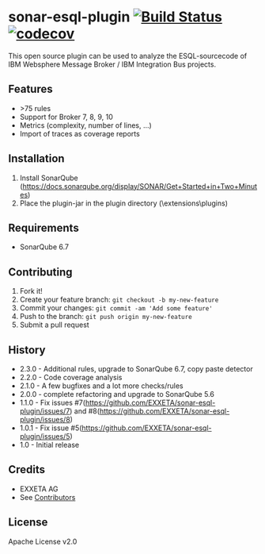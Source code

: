 # sonar-esql-plugin [![Build Status](https://travis-ci.org/EXXETA/sonar-esql-plugin.svg)](https://travis-ci.org/EXXETA/sonar-esql-plugin) [![codecov](https://codecov.io/gh/EXXETA/sonar-esql-plugin/branch/develop/graph/badge.svg)](https://codecov.io/gh/EXXETA/sonar-esql-plugin)


This open source plugin can be used to analyze the ESQL-sourcecode of IBM Websphere Message Broker / IBM Integration Bus projects. 

## Features
* \>75 rules
* Support for Broker 7, 8, 9, 10
* Metrics (complexity, number of lines, ...)
* Import of traces as coverage reports


## Installation

1. Install SonarQube (https://docs.sonarqube.org/display/SONAR/Get+Started+in+Two+Minutes)
2. Place the plugin-jar in the plugin directory (\extensions\plugins)

## Requirements

- SonarQube 6.7


## Contributing

1. Fork it!
2. Create your feature branch: `git checkout -b my-new-feature`
3. Commit your changes: `git commit -am 'Add some feature'`
4. Push to the branch: `git push origin my-new-feature`
5. Submit a pull request

## History

- 2.3.0 - Additional rules, upgrade to SonarQube 6.7, copy paste detector
- 2.2.0 - Code coverage analysis
- 2.1.0 - A few bugfixes and a lot more checks/rules
- 2.0.0 - complete refactoring and upgrade to SonarQube 5.6
- 1.1.0 - Fix issues #7(https://github.com/EXXETA/sonar-esql-plugin/issues/7) and #8(https://github.com/EXXETA/sonar-esql-plugin/issues/8)
- 1.0.1 - Fix issue #5(https://github.com/EXXETA/sonar-esql-plugin/issues/5)
- 1.0   - Initial release


## Credits

- EXXETA AG
- See [Contributors](https://www.github.com/EXXETA/sonar-esql-plugin/graphs/contributors)

## License

Apache License v2.0